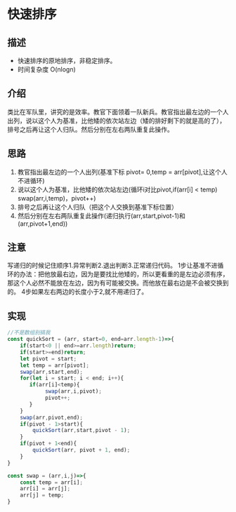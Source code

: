 # 快速排序
## 描述
- 快速排序的原地排序，非稳定排序。
- 时间复杂度 O(nlogn)
## 介绍
类比在军队里，讲究的是效率。教官下面领着一队新兵。教官指出最左边的一个人出列，说以这个人为基准，比他矮的依次站左边（矮的排好剩下的就是高的了），排号之后再让这个人归队。然后分别在左右两队重复此操作。
## 思路
1. 教官指出最左边的一个人出列(基准下标 pivot= 0,temp = arr[pivot],让这个人不进循环)
2. 说以这个人为基准，比他矮的依次站左边(循环i对比pivot,if(arr[i] < temp) swap(arr,i,temp)，pivot++)
3. 排号之后再让这个人归队（把这个人交换到基准下标位置）
4. 然后分别在左右两队重复此操作(递归执行(arr,start,pivot-1)和(arr,pivot+1,end))
## 注意
写递归的时候记住顺序1.异常判断2.退出判断3.正常递归代码。
1步让基准不进循环的办法：把他放最右边，因为是要找比他矮的，所以更看重的是左边必须有序，那这个人必然不能放在左边，因为有可能被交换。而他放在最右边是不会被交换到的。
4步如果左右两边的长度小于2,就不用递归了。
## 实现
```javascript
//不是数组别搞我
const quickSort = (arr, start=0, end=arr.length-1)=>{
    if(start<0 || end>=arr.length)return;
    if(start>=end)return;
    let pivot = start;
    let temp = arr[pivot];
    swap(arr,start,end);
    for(let i = start; i < end; i++){
       if(arr[i]<temp){
            swap(arr,i,pivot);            
            pivot++;
       }       
    }
    swap(arr,pivot,end);
    if(pivot - 1>start){
        quickSort(arr,start,pivot - 1);
    }
    if(pivot + 1<end){
        quickSort(arr, pivot + 1, end);
    }
}

const swap = (arr,i,j)=>{
    const temp = arr[i];
    arr[i] = arr[j];
    arr[j] = temp;
}
```

